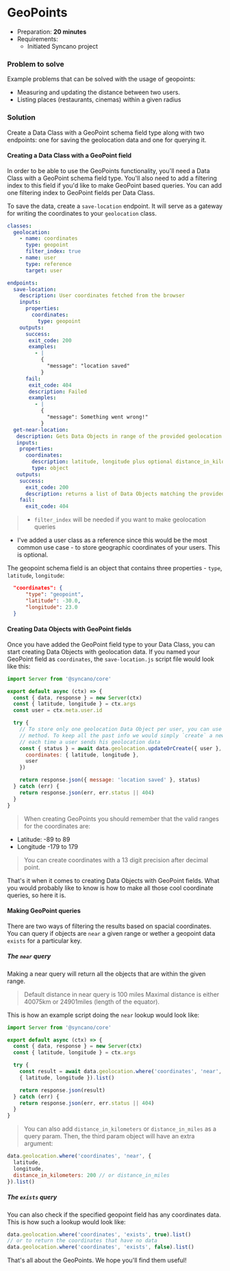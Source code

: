 # GeoPoints

- Preparation: **20 minutes**
- Requirements:
  - Initiated Syncano project

### Problem to solve

Example problems that can be solved with the usage of geopoints:
- Measuring and updating the distance between two users.
- Listing places (restaurants, cinemas) within a given radius

### Solution

Create a Data Class with a GeoPoint schema field type along with two endpoints: one for saving the geolocation data and one for querying it.

#### Creating a Data Class with a GeoPoint field

In order to be able to use the GeoPoints functionality, you'll need a Data Class with a GeoPoint schema field type. You'll also need to add a filtering index to this field if you'd like to make GeoPoint based queries. You can add one filtering index to GeoPoint fields per Data Class.

To save the data, create a `save-location` endpoint. It will serve as a gateway for writing the coordinates to your `geolocation` class.

```YAML
classes:
  geolocation:
    - name: coordinates
      type: geopoint
      filter_index: true
    - name: user
      type: reference
      target: user

endpoints:
  save-location:
    description: User coordinates fetched from the browser
    inputs:
      properties:
        coordinates:
          type: geopoint
    outputs:
      success:
       exit_code: 200
       examples:
         - |
           {
             "message": "location saved"
           }
      fail:
       exit_code: 404
       description: Failed
       examples:
         - |
           {
             "message": Something went wrong!"
           }
  get-near-location:
   description: Gets Data Objects in range of the provided geolocation data
   inputs:
    properties:
      coordinates:
        description: latitude, longitude plus optional distance_in_kilometers or distance_in_miles
        type: object
   outputs:
    success:
      exit_code: 200
      description: returns a list of Data Objects matching the provided range
    fail:
      exit_code: 404
```

> - `filter_index` will be needed if you want to make geolocation queries
- I've added a user class as a reference since this would be the most common use case - to store geographic coordinates of your users. This is optional.

The geopoint schema field is an object that contains three properties - `type`, `latitude`, `longitude`:

```json
  "coordinates": {
      "type": "geopoint",
      "latitude": -30.0,
      "longitude": 23.0
  }
```

#### Creating Data Objects with GeoPoint fields

Once you have added the GeoPoint field type to your Data Class, you can start creating Data Objects with geolocation data. If you named your GeoPoint field as `coordinates`, the `save-location.js` script file would look like this:

```js
import Server from '@syncano/core'

export default async (ctx) => {
  const { data, response } = new Server(ctx)
  const { latitude, longitude } = ctx.args
  const user = ctx.meta.user.id

  try {
    // To store only one geolocation Data Object per user, you can use `updateOrCreate`
    // method. To keep all the past info we would simply `create` a new object
    // each time a user sends his geolocation data
    const { status } = await data.geolocation.updateOrCreate({ user }, {
      coordinates: { latitude, longitude },
      user
    })

    return response.json({ message: 'location saved' }, status)
  } catch (err) {
    return response.json(err, err.status || 404)
  }
}

```

> When creating GeoPoints you should remember that the valid ranges for the coordinates are:
- Latitude: -89 to 89
- Longitude -179 to 179

> You can create coordinates with a 13 digit precision after decimal point.


That's it when it comes to creating Data Objects with GeoPoint fields. What you would probably like to know is how to make all those cool coordinate queries, so here it is.

#### Making GeoPoint queries

There are two ways of filtering the results based on spacial coordinates. You can query if objects are `near` a given range or wether a geopoint data `exists` for a particular key.

##### The `near` query

Making a near query will return all the objects that are within the given range.

> Default distance in near query is 100 miles
> Maximal distance is either 40075km or 24901miles (length of the equator).

This is how an example script doing the `near` lookup would look like:

```js
import Server from '@syncano/core'

export default async (ctx) => {
  const { data, response } = new Server(ctx)
  const { latitude, longitude } = ctx.args

  try {
    const result = await data.geolocation.where('coordinates', 'near',
    { latitude, longitude }).list()

    return response.json(result)
  } catch (err) {
    return response.json(err, err.status || 404)
  }
}
```

> You can also add `distance_in_kilometers` or `distance_in_miles` as a query param.
Then, the third param object will have an extra argument:

```js
data.geolocation.where('coordinates', 'near', {
  latitude,
  longitude,
  distance_in_kilometers: 200 // or distance_in_miles
}).list()
```

##### The `exists` query

You can also check if the specified geopoint field has any coordinates data. This is how such a lookup would look like:

```js
data.geolocation.where('coordinates', 'exists', true).list()
// or to return the coordinates that have no data
data.geolocation.where('coordinates', 'exists', false).list()
```

That's all about the GeoPoints. We hope you'll find them useful!
